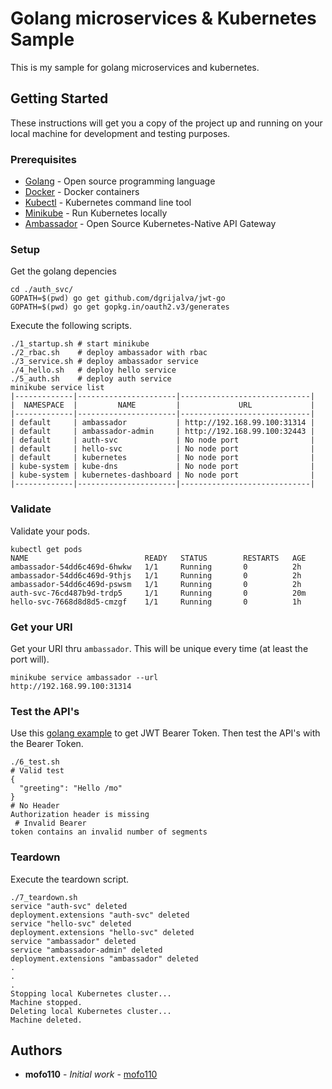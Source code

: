 # Golang microservices & Kubernetes Sample

This is my sample for golang microservices and kubernetes.

## Getting Started

These instructions will get you a copy of the project up and running on your local machine for development and testing purposes.

### Prerequisites

* [Golang](https://golang.org/) - Open source programming language 
* [Docker](https://www.docker.com/) - Docker containers
* [Kubectl](https://kubernetes.io/docs/tasks/tools/install-kubectl/) - Kubernetes command line tool
* [Minikube](https://kubernetes.io/docs/setup/minikube/) - Run Kubernetes locally
* [Ambassador](https://www.getambassador.io/user-guide/getting-started/) - Open Source Kubernetes-Native API Gateway

### Setup

Get the golang depencies

```
cd ./auth_svc/
GOPATH=$(pwd) go get github.com/dgrijalva/jwt-go
GOPATH=$(pwd) go get gopkg.in/oauth2.v3/generates
```

Execute the following scripts.

```
./1_startup.sh # start minikube
./2_rbac.sh    # deploy ambassador with rbac
./3_service.sh # deploy ambassador service
./4_hello.sh   # deploy hello service
./5_auth.sh    # deploy auth service
minikube service list
|-------------|----------------------|-----------------------------|
|  NAMESPACE  |         NAME         |             URL             |
|-------------|----------------------|-----------------------------|
| default     | ambassador           | http://192.168.99.100:31314 |
| default     | ambassador-admin     | http://192.168.99.100:32443 |
| default     | auth-svc             | No node port                |
| default     | hello-svc            | No node port                |
| default     | kubernetes           | No node port                |
| kube-system | kube-dns             | No node port                |
| kube-system | kubernetes-dashboard | No node port                |
|-------------|----------------------|-----------------------------|
```

### Validate

Validate your pods.

```
kubectl get pods
NAME                          READY   STATUS        RESTARTS   AGE
ambassador-54dd6c469d-6hwkw   1/1     Running       0          2h
ambassador-54dd6c469d-9thjs   1/1     Running       0          2h
ambassador-54dd6c469d-pswsm   1/1     Running       0          2h
auth-svc-76cd487b9d-trdp5     1/1     Running       0          20m
hello-svc-7668d8d8d5-cmzgf    1/1     Running       0          1h
```

### Get your URI

Get your URI thru `ambassador`.  This will be unique every time (at least the port will).

```
minikube service ambassador --url
http://192.168.99.100:31314
```

### Test the API's

Use this [golang example](https://github.com/go-oauth2/oauth2/tree/master/example) to get JWT Bearer Token.
Then test the API's with the Bearer Token.

```
./6_test.sh
# Valid test
{
  "greeting": "Hello /mo"
}
# No Header
Authorization header is missing
 # Invalid Bearer
token contains an invalid number of segments
```

### Teardown

Execute the teardown script.

```
./7_teardown.sh
service "auth-svc" deleted
deployment.extensions "auth-svc" deleted
service "hello-svc" deleted
deployment.extensions "hello-svc" deleted
service "ambassador" deleted
service "ambassador-admin" deleted
deployment.extensions "ambassador" deleted
.
.
.
Stopping local Kubernetes cluster...
Machine stopped.
Deleting local Kubernetes cluster...
Machine deleted.
```

## Authors

* **mofo110** - *Initial work* - [mofo110](https://github.com/mofo110)